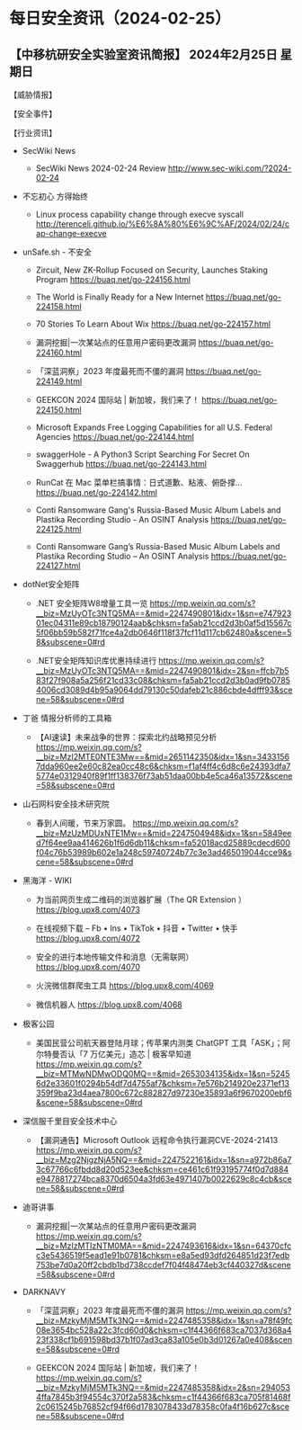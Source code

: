 # 每日安全资讯（2024-02-25）

【中移杭研安全实验室资讯简报】
2024年2月25日 星期日
---------------------------
【威胁情报】

【安全事件】

【行业资讯】

- SecWiki News
  - SecWiki News 2024-02-24 Review
http://www.sec-wiki.com/?2024-02-24

- 不忘初心 方得始终
  - Linux process capability change through execve syscall
http://terenceli.github.io/%E6%8A%80%E6%9C%AF/2024/02/24/cap-change-execve

- unSafe.sh - 不安全
  - Zircuit, New ZK-Rollup Focused on Security, Launches Staking Program
https://buaq.net/go-224156.html

  - The World is Finally Ready for a New Internet
https://buaq.net/go-224158.html

  - 70 Stories To Learn About Wix
https://buaq.net/go-224157.html

  - 漏洞挖掘|一次某站点的任意用户密码更改漏洞
https://buaq.net/go-224160.html

  - 「深蓝洞察」2023 年度最死而不僵的漏洞
https://buaq.net/go-224149.html

  - GEEKCON 2024 国际站 | 新加坡，我们来了！
https://buaq.net/go-224150.html

  - Microsoft Expands Free Logging Capabilities for all U.S. Federal Agencies
https://buaq.net/go-224144.html

  - swaggerHole - A Python3 Script Searching For Secret On Swaggerhub
https://buaq.net/go-224143.html

  - RunCat 在 Mac 菜单栏搞事情：日式道歉、粘液、俯卧撑…
https://buaq.net/go-224142.html

  - Conti Ransomware Gang's Russia-Based Music Album Labels and Plastika Recording Studio - An OSINT Analysis
https://buaq.net/go-224125.html

  - Conti Ransomware Gang’s Russia-Based Music Album Labels and Plastika Recording Studio – An OSINT Analysis
https://buaq.net/go-224127.html

- dotNet安全矩阵
  - .NET 安全矩阵W8增量工具一览
https://mp.weixin.qq.com/s?__biz=MzUyOTc3NTQ5MA==&mid=2247490801&idx=1&sn=e74792301ec04311e89cb18790124aab&chksm=fa5ab21ccd2d3b0af5d15567c5f06bb59b582f71fce4a2db0646f118f37fcf11d117cb62480a&scene=58&subscene=0#rd

  - .NET安全矩阵知识库优惠持续进行
https://mp.weixin.qq.com/s?__biz=MzUyOTc3NTQ5MA==&mid=2247490801&idx=2&sn=ffcb7b583f27f908a5a256f21cd33c08&chksm=fa5ab21ccd2d3b0ad9fb07854006cd3089d4b95a9064dd79130c50dafeb21c886cbde4dfff93&scene=58&subscene=0#rd

- 丁爸 情报分析师的工具箱
  - 【AI速读】未来战争的世界：探索北约战略预见分析
https://mp.weixin.qq.com/s?__biz=MzI2MTE0NTE3Mw==&mid=2651142350&idx=1&sn=34331567dda960ee2e60c82ea0cc48c6&chksm=f1af4ff4c6d8c6e24393dfa75774e0312940f89f1ff138376f73ab51daa00bb4e5ca46a13572&scene=58&subscene=0#rd

- 山石网科安全技术研究院
  - 春到人间暖，节来万家圆。
https://mp.weixin.qq.com/s?__biz=MzUzMDUxNTE1Mw==&mid=2247504948&idx=1&sn=5849eed7f64ee9aa414626b1f6d6db11&chksm=fa52018acd25889cdecd600f04c76b53989b602e1a248c59740724b77c3e3ad465019044cce9&scene=58&subscene=0#rd

- 黑海洋 - WIKI
  - 为当前网页生成二维码的浏览器扩展（The QR Extension ）
https://blog.upx8.com/4073

  - 在线视频下载 – Fb • Ins • TikTok • 抖音 • Twitter • 快手
https://blog.upx8.com/4072

  - 安全的进行本地传输文件和消息（无需联网）
https://blog.upx8.com/4070

  - 火浣微信群爬虫工具
https://blog.upx8.com/4069

  - 微信机器人
https://blog.upx8.com/4068

- 极客公园
  - 美国民营公司航天器登陆月球；传苹果内测类 ChatGPT 工具「ASK」；阿尔特曼否认「7 万亿美元」造芯 | 极客早知道
https://mp.weixin.qq.com/s?__biz=MTMwNDMwODQ0MQ==&mid=2653034135&idx=1&sn=52456d2e33601f0294b54df7d4755af7&chksm=7e576b214920e2371ef13359f9ba23d4aea7800c672c882827d97230e35893a6f9670200ebf6&scene=58&subscene=0#rd

- 深信服千里目安全技术中心
  - 【漏洞通告】Microsoft Outlook 远程命令执行漏洞CVE-2024-21413
https://mp.weixin.qq.com/s?__biz=Mzg2NjgzNjA5NQ==&mid=2247522161&idx=1&sn=a972b86a73c67766c6fbdd8d20d523ee&chksm=ce461c61f93195774f0d7d884e9478817274bca8370d6504a3fd63e4971407b0022629c8c4cb&scene=58&subscene=0#rd

- 迪哥讲事
  - 漏洞挖掘|一次某站点的任意用户密码更改漏洞
https://mp.weixin.qq.com/s?__biz=MzIzMTIzNTM0MA==&mid=2247493616&idx=1&sn=64370cfcc3e5436519f5ead1e91b0781&chksm=e8a5ed93dfd264851d23f7edb753be7d0a20ff2cbdb1bd738ccdef7f04f48474eb3cf440327d&scene=58&subscene=0#rd

- DARKNAVY
  - 「深蓝洞察」2023 年度最死而不僵的漏洞
https://mp.weixin.qq.com/s?__biz=MzkyMjM5MTk3NQ==&mid=2247485358&idx=1&sn=a78f49fc08e3654bc528a22c3fcd60d0&chksm=c1f44366f683ca7037d368a423f338cf1b691598bd37b1f07ad3ca83a105e0b3d01267a0e408&scene=58&subscene=0#rd

  - GEEKCON 2024 国际站 | 新加坡，我们来了！
https://mp.weixin.qq.com/s?__biz=MzkyMjM5MTk3NQ==&mid=2247485358&idx=2&sn=2940534ffa7845b3f94554c370f2a583&chksm=c1f44366f683ca705f81468f2c0615245b76852cf94f66d1783078433d78358c0fa4f16b627c&scene=58&subscene=0#rd

